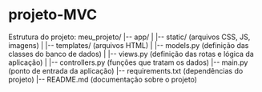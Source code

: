 # projeto-MVC

Estrutura do projeto:
meu_projeto/
|-- app/
| |-- static/ (arquivos CSS, JS, imagens)
| |-- templates/ (arquivos HTML)
| |-- models.py (definição das classes do banco de dados)
| |-- views.py (definição das rotas e lógica da aplicação)
| |-- controllers.py (funções que tratam os dados)
|-- main.py (ponto de entrada da aplicação)
|-- requirements.txt (dependências do projeto)
|-- README.md (documentação sobre o projeto)


